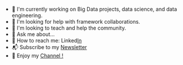 * 🎯 I'm currently working on Big Data projects, data science, and data engineering.
* 👀 I'm looking for help with framework collaborations.
* 🌱 I'm looking to teach and help the community.
* 💫 Ask me about...
* 📌 How to reach me: Linked[In](https://www.linkedin.com/in/elvis-monteiro/)
* 📬 Subscribe to my [Newsletter](https://medium.com/@elvis./about)
* 🎥 Enjoy my [Channel !](https://www.youtube.com/@ElvisDelmore)














<!--- 📊 Tableau Portfolio: https://public.tableau.com/app/profile/elvismonteiro--->  
<!---- 📫 How to reach me:
<!---Acesso direto para social links--->
<!---<a href="https://www.linkedin.com/in/elvis-monteiro/" target="_blank">
<!---<img align="center" src="https://img.shields.io/badge/-ElvisM.-05122A?style=flat&logo=linkedin" alt="linkedin"/>--->
<!---<!---<a href="https://www.instagram.com/elvisdelmore/" target="_blank">
<!---<img align="center" src="https://img.shields.io/badge/-ElvisM.-05122A?style=flat&logo=instagram" alt="instagram"/> --->
<!---<a href="https://www.youtube.com/channel/UCQENKLCa8qvzsD-IKvhpyZA" target="_blank">
<img align="center" src="https://img.shields.io/badge/-ElvisM.-05122A?style=flat&logo=youtube" alt="youtube"/>
<!---<!https://tabsoft.co/3RS1aNh/>--->
<!------ 👋 Hi, I’m Elvis Monteiro 
<!---📫 How to reach me on 💞️ I’m looking to collaborate on ▶️ 
ElvisRock/ElvisRock is a ✨ special ✨ repository because its `README.md` (this file) appears on your GitHub profile.
You can click the Preview link to take a look at your changes.
--->

